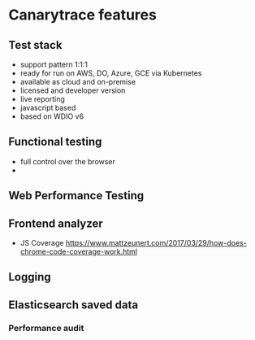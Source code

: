 # Canarytrace features

## Test stack
- support pattern 1:1:1
- ready for run on AWS, DO, Azure, GCE via Kubernetes
- available as cloud and on-premise
- licensed and developer version
- live reporting
- javascript based
- based on WDIO v6

## Functional testing
- full control over the browser
- 

## Web Performance Testing

## Frontend analyzer
- JS Coverage
https://www.mattzeunert.com/2017/03/29/how-does-chrome-code-coverage-work.html

## Logging

## Elasticsearch saved data

### Performance audit
